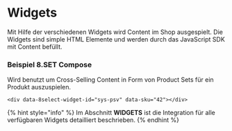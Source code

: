 # Widgets

Mit Hilfe der verschiedenen Widgets wird Content im Shop ausgespielt. Die Widgets sind simple HTML Elemente und werden durch das JavaScript SDK mit Content befüllt.

### Beispiel 8.SET Compose

Wird benutzt um Cross-Selling Content in Form von Product Sets für ein Produkt auszuspielen.

```markup
<div data-8select-widget-id="sys-psv" data-sku="42"></div>
```

{% hint style="info" %}
Im Abschnitt **WIDGETS** ist die Integration für alle verfügbaren Widgets detailliert beschrieben.
{% endhint %}

